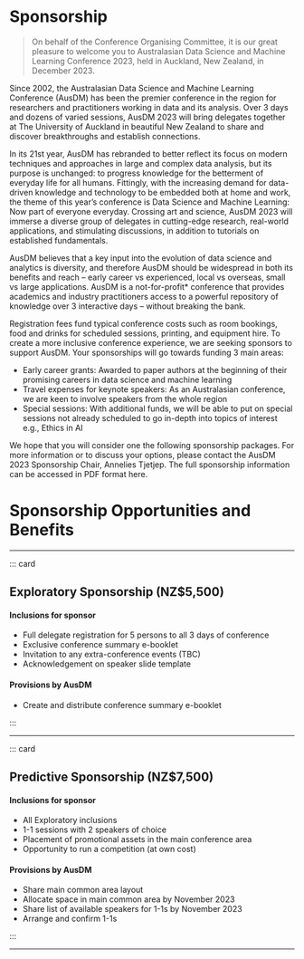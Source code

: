 # Sponsorship
> On behalf of the Conference Organising Committee, it is our great pleasure to welcome you to Australasian Data Science and Machine Learning Conference 2023, held in Auckland, New Zealand, in December 2023.

Since 2002, the Australasian Data Science and Machine Learning Conference (AusDM) has been the premier conference in the region for researchers and practitioners working in data and its analysis. Over 3 days and dozens of varied sessions, AusDM 2023 will bring delegates together at The University of Auckland in beautiful New Zealand to share and discover breakthroughs and establish connections.

In its 21st year, AusDM has rebranded to better reflect its focus on modern techniques and approaches in large and complex data analysis, but its purpose is unchanged: to progress knowledge for the betterment of everyday life for all humans. Fittingly, with the increasing demand for data-driven knowledge and technology to be embedded both at home and work, the theme of this year’s conference is Data Science and Machine Learning: Now part of everyone everyday.  Crossing art and science, AusDM 2023 will immerse a diverse group of delegates in cutting-edge research, real-world applications, and stimulating discussions, in addition to tutorials on established fundamentals.

AusDM believes that a key input into the evolution of data science and analytics is diversity, and therefore AusDM should be widespread in both its benefits and reach – early career vs experienced, local vs overseas, small vs large applications. AusDM is a not-for-profit* conference that provides academics and industry practitioners access to a powerful repository of knowledge over 3 interactive days – without breaking the bank.

Registration fees fund typical conference costs such as room bookings, food and drinks for scheduled sessions, printing, and equipment hire. To create a more inclusive conference experience, we are seeking sponsors to support AusDM. Your sponsorships will go towards funding 3 main areas:

- Early career grants: Awarded to paper authors at the beginning of their promising careers in data science and machine learning
- Travel expenses for keynote speakers: As an Australasian conference, we are keen to involve speakers from the whole region
- Special sessions: With additional funds, we will be able to put on special sessions not already scheduled to go in-depth into topics of interest e.g., Ethics in AI

We hope that you will consider one the following sponsorship packages. For more information or to discuss your
options, please contact the AusDM 2023 Sponsorship Chair, Annelies Tjetjep. The full sponsorship information can be accessed in PDF format here.

# Sponsorship Opportunities and Benefits

---

::: card

## Exploratory Sponsorship (NZ$5,500)

#### Inclusions for sponsor
- Full delegate registration for 5 persons to all 3 days of conference
- Exclusive conference summary e-booklet
- Invitation to any extra-conference events (TBC)
- Acknowledgement on speaker slide template
#### Provisions by AusDM
- Create and distribute conference summary e-booklet

:::

---

::: card

## Predictive Sponsorship (NZ$7,500)

#### Inclusions for sponsor
- All Exploratory inclusions
- 1-1 sessions with 2 speakers of choice
- Placement of promotional assets in the main conference area
- Opportunity to run a competition (at own cost)
#### Provisions by AusDM
- Share main common area layout
- Allocate space in main common area by November 2023
- Share list of available speakers for 1-1s by November 2023
- Arrange and confirm 1-1s

:::

---